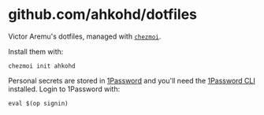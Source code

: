 # github.com/ahkohd/dotfiles

Victor Aremu's dotfiles, managed with [`chezmoi`](https://github.com/twpayne/chezmoi).

Install them with:

    chezmoi init ahkohd

Personal secrets are stored in [1Password](https://1password.com) and you'll
need the [1Password CLI](https://developer.1password.com/docs/cli/) installed.
Login to 1Password with:

    eval $(op signin)
